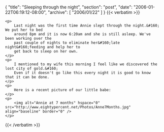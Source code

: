 {
  "title": "Sleeping through the night",
  "section": "post",
  "date": "2006-01-22T06:19:12-08:00",
  "archive": [
    "2006/01/22"
  ]
}
{{< verbatim >}}

    <p>
        Last night was the first time Annie slept through the night.&#160; We put her to bed
        around 8pm and it is now 6:20am and she is still asleep. We've been working over the
        past couple of nights to eliminate her&#160;late night&#160;feeding and help her to
        get back to sleep on her own.
    </p>
    <p>
        I mentioned to my wife this morning I feel like we discovered the lost city of gold.&#160;
        Even if it doesn't go like this every night it is good to know that it can be done.
    </p>
    <p>
        Here is a recent picture of our little babe:
    </p>
    <p>
        <img alt="Annie at 7 months" hspace="0" src="http://www.eightypercent.net/Photos/Anne7Months.jpg" align="baseline" border="0" />
    </p>

{{< /verbatim >}}
